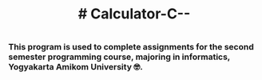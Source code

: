 <h1 align = "center"># Calculator-C-- <h1>
<h3 align = "left">This program is used to complete assignments for the second semester programming course, majoring in informatics, Yogyakarta Amikom University 🤓.<h3>
  
  
